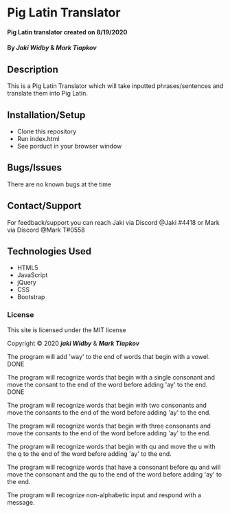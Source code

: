 # Pig Latin Translator

#### Pig Latin translator created on 8/19/2020

#### By _Jaki Widby_ & _Mark Tiapkov_

## Description 

This is a Pig Latin Translator which will take inputted phrases/sentences and translate them into Pig Latin.

## Installation/Setup
* Clone this repository
* Run index.html
* See porduct in your browser window

## Bugs/Issues
 There are no known bugs at the time

## Contact/Support
 For feedback/support you can reach Jaki via Discord @Jaki
#4418 or Mark via Discord @Mark T#0558

## Technologies Used
* HTML5
* JavaScript
* jQuery
* CSS
* Bootstrap

### License
This site is licensed under the MIT license

Copyright © 2020 **_jaki Widby_** & **_Mark Tiapkov_**



The program will add 'way' to the end of words that begin with a vowel. DONE

The program will recognize words that begin with a single consonant and move the consant to the end of the word before adding 'ay' to the end. DONE

The program will recognize words that begin with two consonants and move the consants to the end of the word before adding 'ay' to the end. 

The program will recognize words that begin with three consonants and move the consants to the end of the word before adding 'ay' to the end. 

The program will recognize words that begin with qu and move the u with the q to the end of the word before adding 'ay' to the end.

The program will recognize words that have a consonant before qu and will move the consonant and the qu to the end of the word before adding 'ay' to the end. 

The program will recognize non-alphabetic input and respond with a message.


